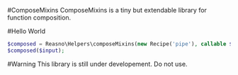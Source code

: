 #ComposeMixins
ComposeMixins is a tiny but extendable library for function composition. 

#Hello World
```php
$composed = Reasno\Helpers\composeMixins(new Recipe('pipe'), callable $a, callable $b);
$composed($input);
```

#Warning
This library is still under developement. Do not use.